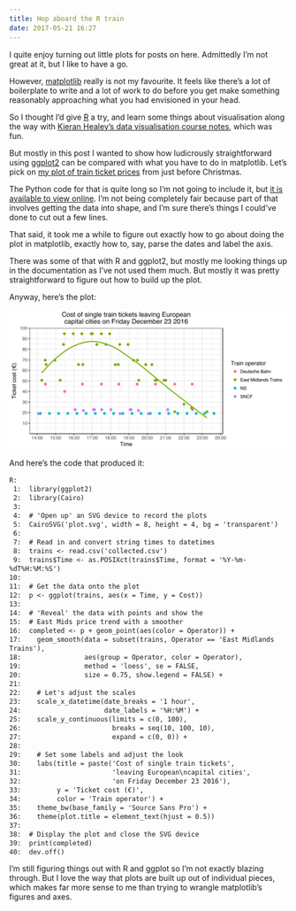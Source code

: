 ```yaml
---
title: Hop aboard the R train
date: 2017-05-21 16:27
---
```


I quite enjoy turning out little plots for posts on here. Admittedly I’m not great at it, but I like to have a go.

However, [matplotlib][] really is not my favourite. It feels like there’s a lot of boilerplate to write and a lot of work to do before you get make something reasonably approaching what you had envisioned in your head.

[matplotlib]: https://matplotlib.org

So I thought I’d give [R][] a try, and learn some things about visualisation along the way with [Kieran Healey’s data visualisation course notes][vissoc], which was fun.

[R]: https://www.r-project.org
[vissoc]: http://vissoc.co

But mostly in this post I wanted to show how ludicrously straightforward using [ggplot2][] can be compared with what you have to do in matplotlib. Let’s pick on [my plot of train ticket prices][trains-post] from just before Christmas.

[ggplot2]: http://ggplot2.tidyverse.org
[trains-post]: https://www.robjwells.com/2016/12/trains-home-and-away/

The Python code for that is quite long so I’m not going to include it, but [it is available to view online][trains-github]. I’m not being completely fair because part of that involves getting the data into shape, and I’m sure there’s things I could’ve done to cut out a few lines.

[trains-github]: https://github.com/robjwells/primaryunit/blob/master/posts/2016/12/2016-12-23-trains/plot_trains.py

That said, it took me a while to figure out exactly how to go about doing the plot in matplotlib, exactly how to, say, parse the dates and label the axis.

There was some of that with R and ggplot2, but mostly me looking things up in the documentation as I’ve not used them much. But mostly it was pretty straightforward to figure out how to build up the plot.

Anyway, here’s the plot:

<p class="full-width">
    <a href="/images/2017-05-21-r-trains.svg">
        <img alt="A chart showing single train fares for selected journeys in England, France, Germany and the Netherlands on Friday December 23. This plot was made with R and ggplot2 instead of matplotlib."
             src="/images/2017-05-21-r-trains.svg"
             class="no-border"
             width=720>
    </a>
</p>

And here’s the code that produced it:
    
    R:
     1:  library(ggplot2)
     2:  library(Cairo)
     3:  
     4:  # 'Open up' an SVG device to record the plots
     5:  CairoSVG('plot.svg', width = 8, height = 4, bg = 'transparent')
     6:  
     7:  # Read in and convert string times to datetimes
     8:  trains <- read.csv('collected.csv')
     9:  trains$Time <- as.POSIXct(trains$Time, format = '%Y-%m-%dT%H:%M:%S')
    10:  
    11:  # Get the data onto the plot
    12:  p <- ggplot(trains, aes(x = Time, y = Cost))
    13:  
    14:  # 'Reveal' the data with points and show the
    15:  # East Mids price trend with a smoother
    16:  completed <- p + geom_point(aes(color = Operator)) +
    17:    geom_smooth(data = subset(trains, Operator == 'East Midlands Trains'),
    18:                aes(group = Operator, color = Operator),
    19:                method = 'loess', se = FALSE,
    20:                size = 0.75, show.legend = FALSE) +
    21:  
    22:    # Let's adjust the scales
    23:    scale_x_datetime(date_breaks = '1 hour',
    24:                     date_labels = '%H:%M') +
    25:    scale_y_continuous(limits = c(0, 100),
    26:                       breaks = seq(10, 100, 10),
    27:                       expand = c(0, 0)) +
    28:  
    29:    # Set some labels and adjust the look
    30:    labs(title = paste('Cost of single train tickets',
    31:                       'leaving European\ncapital cities',
    32:                       'on Friday December 23 2016'),
    33:         y = 'Ticket cost (€)',
    34:         color = 'Train operator') +
    35:    theme_bw(base_family = 'Source Sans Pro') +
    36:    theme(plot.title = element_text(hjust = 0.5))
    37:  
    38:  # Display the plot and close the SVG device
    39:  print(completed)
    40:  dev.off()

I’m still figuring things out with R and ggplot so I’m not exactly blazing through. But I love the way that plots are built up out of individual pieces, which makes far more sense to me than trying to wrangle matplotlib’s figures and axes.
